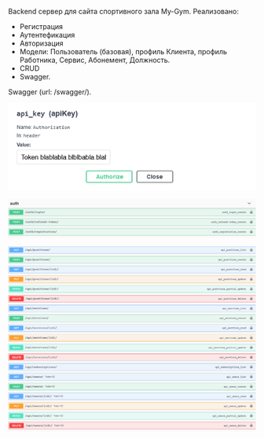 Backend сервер для сайта спортивного зала My-Gym.
Реализовано:
- Регистрация
- Аутентефикация
- Авторизация
- Модели: Пользователь (базовая), профиль Клиента, профиль Работника, Сервис, Абонемент, Должность.
- CRUD
- Swagger.

Swagger (url: /swagger/).

![Для проверки разрешений необходимо авторизоваться в Swagger при помощи токена. Токен вернется при вхождении в систему через Postman.](https://github.com/DVsevolod/my-gym/raw/master/token.png)

![Приложение auth:](https://github.com/DVsevolod/my-gym/raw/master/auth.png)

![Приложение my_gym:](https://github.com/DVsevolod/my-gym/raw/master/my_gym.png)
